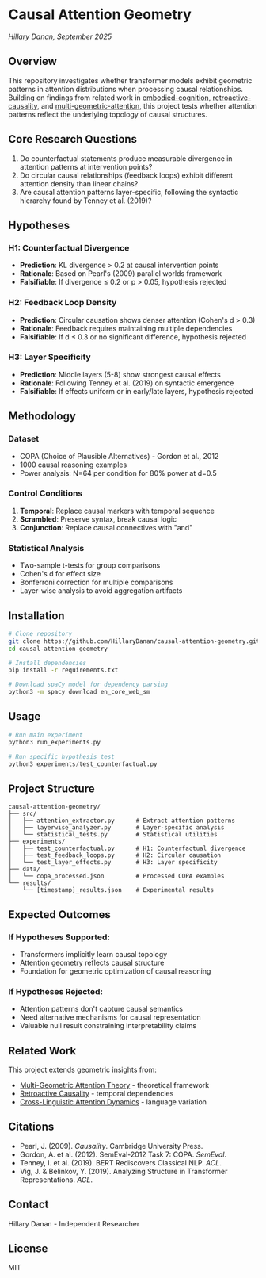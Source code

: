 # Causal Attention Geometry

*Hillary Danan, September 2025*

## Overview

This repository investigates whether transformer models exhibit geometric patterns in attention distributions when processing causal relationships. Building on findings from related work in [embodied-cognition](https://github.com/HillaryDanan/embodied-cognition), [retroactive-causality](https://github.com/HillaryDanan/retroactive-causality), and [multi-geometric-attention](https://github.com/HillaryDanan/multi-geometric-attention), this project tests whether attention patterns reflect the underlying topology of causal structures.

## Core Research Questions

1. Do counterfactual statements produce measurable divergence in attention patterns at intervention points?
2. Do circular causal relationships (feedback loops) exhibit different attention density than linear chains?
3. Are causal attention patterns layer-specific, following the syntactic hierarchy found by Tenney et al. (2019)?

## Hypotheses

### H1: Counterfactual Divergence
- **Prediction**: KL divergence > 0.2 at causal intervention points
- **Rationale**: Based on Pearl's (2009) parallel worlds framework
- **Falsifiable**: If divergence ≤ 0.2 or p > 0.05, hypothesis rejected

### H2: Feedback Loop Density
- **Prediction**: Circular causation shows denser attention (Cohen's d > 0.3)
- **Rationale**: Feedback requires maintaining multiple dependencies
- **Falsifiable**: If d ≤ 0.3 or no significant difference, hypothesis rejected

### H3: Layer Specificity
- **Prediction**: Middle layers (5-8) show strongest causal effects
- **Rationale**: Following Tenney et al. (2019) on syntactic emergence
- **Falsifiable**: If effects uniform or in early/late layers, hypothesis rejected

## Methodology

### Dataset
- COPA (Choice of Plausible Alternatives) - Gordon et al., 2012
- 1000 causal reasoning examples
- Power analysis: N=64 per condition for 80% power at d=0.5

### Control Conditions
1. **Temporal**: Replace causal markers with temporal sequence
2. **Scrambled**: Preserve syntax, break causal logic  
3. **Conjunction**: Replace causal connectives with "and"

### Statistical Analysis
- Two-sample t-tests for group comparisons
- Cohen's d for effect size
- Bonferroni correction for multiple comparisons
- Layer-wise analysis to avoid aggregation artifacts

## Installation

```bash
# Clone repository
git clone https://github.com/HillaryDanan/causal-attention-geometry.git
cd causal-attention-geometry

# Install dependencies
pip install -r requirements.txt

# Download spaCy model for dependency parsing
python3 -m spacy download en_core_web_sm
```

## Usage

```python
# Run main experiment
python3 run_experiments.py

# Run specific hypothesis test
python3 experiments/test_counterfactual.py
```

## Project Structure

```
causal-attention-geometry/
├── src/
│   ├── attention_extractor.py      # Extract attention patterns
│   ├── layerwise_analyzer.py       # Layer-specific analysis
│   └── statistical_tests.py        # Statistical utilities
├── experiments/
│   ├── test_counterfactual.py      # H1: Counterfactual divergence
│   ├── test_feedback_loops.py      # H2: Circular causation
│   └── test_layer_effects.py       # H3: Layer specificity
├── data/
│   └── copa_processed.json         # Processed COPA examples
└── results/
    └── [timestamp]_results.json    # Experimental results
```

## Expected Outcomes

### If Hypotheses Supported:
- Transformers implicitly learn causal topology
- Attention geometry reflects causal structure
- Foundation for geometric optimization of causal reasoning

### If Hypotheses Rejected:
- Attention patterns don't capture causal semantics
- Need alternative mechanisms for causal representation
- Valuable null result constraining interpretability claims

## Related Work

This project extends geometric insights from:
- [Multi-Geometric Attention Theory](https://github.com/HillaryDanan/multi-geometric-attention) - theoretical framework
- [Retroactive Causality](https://github.com/HillaryDanan/retroactive-causality) - temporal dependencies  
- [Cross-Linguistic Attention Dynamics](https://github.com/HillaryDanan/cross-linguistic-attention-dynamics) - language variation

## Citations

- Pearl, J. (2009). *Causality*. Cambridge University Press.
- Gordon, A. et al. (2012). SemEval-2012 Task 7: COPA. *SemEval*.
- Tenney, I. et al. (2019). BERT Rediscovers Classical NLP. *ACL*.
- Vig, J. & Belinkov, Y. (2019). Analyzing Structure in Transformer Representations. *ACL*.

## Contact

Hillary Danan - Independent Researcher

## License

MIT
